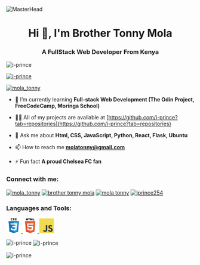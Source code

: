 ![MasterHead](https://www.wingstechsolutions.com/wp-content/uploads/2022/03/full-stack-development.gif)
<h1 align="center">Hi 👋, I'm Brother Tonny Mola</h1>
<h3 align="center">A FullStack Web Developer From Kenya</h3>

<p align="left"> <img src="https://komarev.com/ghpvc/?username=i-prince&label=Profile%20views&color=0e75b6&style=flat" alt="i-prince" /> </p>

<p align="left"> <a href="https://github.com/ryo-ma/github-profile-trophy"><img src="https://github-profile-trophy.vercel.app/?username=i-prince" alt="i-prince" /></a> </p>

<p align="left"> <a href="https://twitter.com/mola_tonny" target="blank"><img src="https://img.shields.io/twitter/follow/mola_tonny?logo=twitter&style=for-the-badge" alt="mola_tonny" /></a> </p>

- 🌱 I’m currently learning **Full-stack Web Development (The Odin Project, FreeCodeCamp, Moringa School)**

- 👨‍💻 All of my projects are available at [https://github.com/i-prince?tab=repositories](https://github.com/i-prince?tab=repositories)

- 💬 Ask me about **Html, CSS, JavaScript, Python, React, Flask, Ubuntu**

- 📫 How to reach me **molatonny@gmail.com**

- ⚡ Fun fact **A proud Chelsea FC fan**

<h3 align="left">Connect with me:</h3>
<p align="left">
<a href="https://twitter.com/mola_tonny" target="blank"><img align="center" src="https://raw.githubusercontent.com/rahuldkjain/github-profile-readme-generator/master/src/images/icons/Social/twitter.svg" alt="mola_tonny" height="30" width="40" /></a>
<a href="https://linkedin.com/in/brother tonny mola" target="blank"><img align="center" src="https://raw.githubusercontent.com/rahuldkjain/github-profile-readme-generator/master/src/images/icons/Social/linked-in-alt.svg" alt="brother tonny mola" height="30" width="40" /></a>
<a href="https://fb.com/mola tonny" target="blank"><img align="center" src="https://raw.githubusercontent.com/rahuldkjain/github-profile-readme-generator/master/src/images/icons/Social/facebook.svg" alt="mola tonny" height="30" width="40" /></a>
<a href="https://instagram.com/iprince254" target="blank"><img align="center" src="https://raw.githubusercontent.com/rahuldkjain/github-profile-readme-generator/master/src/images/icons/Social/instagram.svg" alt="iprince254" height="30" width="40" /></a>
</p>

<h3 align="left">Languages and Tools:</h3>
<p align="left"> <a href="https://www.w3schools.com/css/" target="_blank" rel="noreferrer"> <img src="https://raw.githubusercontent.com/devicons/devicon/master/icons/css3/css3-original-wordmark.svg" alt="css3" width="40" height="40"/> </a> <a href="https://www.w3.org/html/" target="_blank" rel="noreferrer"> <img src="https://raw.githubusercontent.com/devicons/devicon/master/icons/html5/html5-original-wordmark.svg" alt="html5" width="40" height="40"/> </a> <a href="https://developer.mozilla.org/en-US/docs/Web/JavaScript" target="_blank" rel="noreferrer"> <img src="https://raw.githubusercontent.com/devicons/devicon/master/icons/javascript/javascript-original.svg" alt="javascript" width="40" height="40"/> </a> </p>

<p><img align="left" src="https://github-readme-stats.vercel.app/api/top-langs?username=i-prince&show_icons=true&locale=en&layout=compact" alt="i-prince" /></p>

<p>&nbsp;<img align="center" src="https://github-readme-stats.vercel.app/api?username=i-prince&show_icons=true&locale=en" alt="i-prince" /></p>

<p><img align="center" src="https://github-readme-streak-stats.herokuapp.com/?user=i-prince&" alt="i-prince" /></p>
